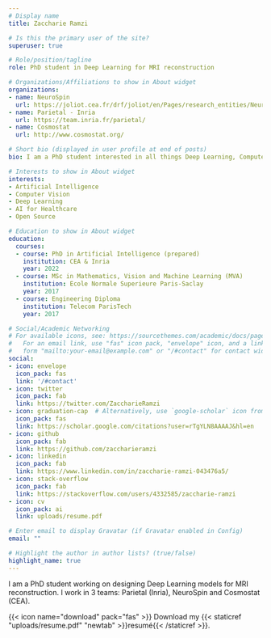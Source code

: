 ```yaml
---
# Display name
title: Zaccharie Ramzi

# Is this the primary user of the site?
superuser: true

# Role/position/tagline
role: PhD student in Deep Learning for MRI reconstruction

# Organizations/Affiliations to show in About widget
organizations:
- name: NeuroSpin
  url: https://joliot.cea.fr/drf/joliot/en/Pages/research_entities/NeuroSpin.aspx
- name: Parietal - Inria
  url: https://team.inria.fr/parietal/
- name: Cosmostat
  url: http://www.cosmostat.org/

# Short bio (displayed in user profile at end of posts)
bio: I am a PhD student interested in all things Deep Learning, Computer Vision and AI for Healthcare and the greater good.

# Interests to show in About widget
interests:
- Artificial Intelligence
- Computer Vision
- Deep Learning
- AI for Healthcare
- Open Source

# Education to show in About widget
education:
  courses:
  - course: PhD in Artificial Intelligence (prepared)
    institution: CEA & Inria
    year: 2022
  - course: MSc in Mathematics, Vision and Machine Learning (MVA)
    institution: Ecole Normale Superieure Paris-Saclay
    year: 2017
  - course: Engineering Diploma
    institution: Telecom ParisTech
    year: 2017

# Social/Academic Networking
# For available icons, see: https://sourcethemes.com/academic/docs/page-builder/#icons
#   For an email link, use "fas" icon pack, "envelope" icon, and a link in the
#   form "mailto:your-email@example.com" or "/#contact" for contact widget.
social:
- icon: envelope
  icon_pack: fas
  link: '/#contact'
- icon: twitter
  icon_pack: fab
  link: https://twitter.com/ZaccharieRamzi
- icon: graduation-cap  # Alternatively, use `google-scholar` icon from `ai` icon pack
  icon_pack: fas
  link: https://scholar.google.com/citations?user=rTgYLN8AAAAJ&hl=en
- icon: github
  icon_pack: fab
  link: https://github.com/zaccharieramzi
- icon: linkedin
  icon_pack: fab
  link: https://www.linkedin.com/in/zaccharie-ramzi-043476a5/
- icon: stack-overflow
  icon_pack: fab
  link: https://stackoverflow.com/users/4332585/zaccharie-ramzi
- icon: cv
  icon_pack: ai
  link: uploads/resume.pdf

# Enter email to display Gravatar (if Gravatar enabled in Config)
email: ""

# Highlight the author in author lists? (true/false)
highlight_name: true
---
```


I am a PhD student working on designing Deep Learning models for MRI reconstruction. I work in 3 teams: Parietal (Inria), NeuroSpin and Cosmostat (CEA).


{{< icon name="download" pack="fas" >}} Download my {{< staticref "uploads/resume.pdf" "newtab" >}}resumé{{< /staticref >}}.

